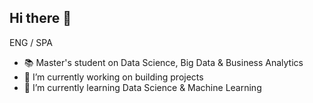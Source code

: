## Hi there 👋
ENG / SPA   

- 📚 Master's student on Data Science, Big Data & Business Analytics
- 🔭 I’m currently working on building projects 
- 🌱 I’m currently learning Data Science & Machine Learning 
 
